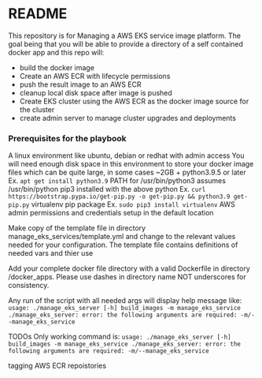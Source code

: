 # README #

This repository is for Managing a AWS EKS service image platform. The goal being that you will be able to provide a directory of a self contained docker app and this repo will:
 - build the docker image
 - Create an AWS ECR with lifecycle permissions
 - push the result image to an AWS ECR
 - cleanup local disk space after image is pushed
 - Create EKS cluster using the AWS ECR as the docker image source for the cluster
 - create admin server to manage cluster upgrades and deployments

### Prerequisites for the playbook ###
A linux environment like ubuntu, debian or redhat with admin access
You will need enough disk space in this environment to store your docker image files which can be quite large, in some cases ~2GB +
python3.9.5 or later
  Ex. `apt get install python3.9`
  PATH for /usr/bin/python3 assumes /usr/bin/python 
pip3 installed with the above python
  Ex. `curl https://bootstrap.pypa.io/get-pip.py -o get-pip.py && python3.9 get-pip.py`
virtualenv pip package
  Ex. `sudo pip3 install virtualenv`
AWS admin permissions and credentials setup in the default location

Make copy of the template file in directory manage_eks_services/template.yml and change to the relevant values needed for your configuration.  The template file contains definitions of needed vars and thier use

Add your complete docker file directory with a valid Dockerfile in directory /docker_apps.  Please use dashes in directory name NOT underscores for consistency.

Any run of the script with all needed args will display help message like:
    `usage: ./manage_eks_server [-h] build_images -m manage_eks_service
    ./manage_eks_server: error: the following arguments are required: -m/--manage_eks_service`

TODOs
Only working command is:
  `usage: ./manage_eks_server [-h] build_images -m manage_eks_service
    ./manage_eks_server: error: the following arguments are required: -m/--manage_eks_service`

  tagging AWS ECR repoistories

